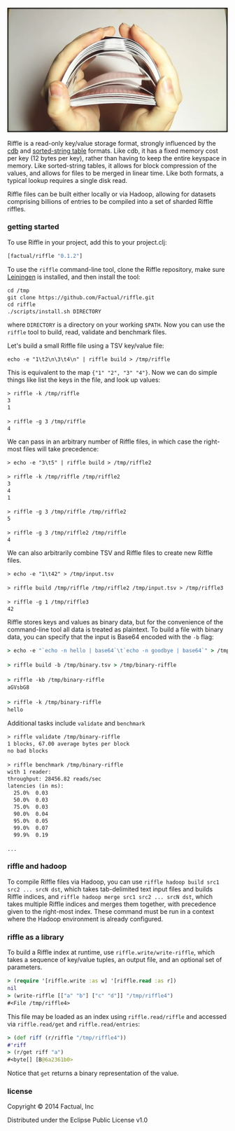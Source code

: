 ![](docs/Card-Shuffle.gif)

Riffle is a read-only key/value storage format, strongly influenced by the [cdb](http://cr.yp.to/cdb.html) and [sorted-string table](https://www.igvita.com/2012/02/06/sstable-and-log-structured-storage-leveldb/) formats.  Like cdb, it has a fixed memory cost per key (12 bytes per key), rather than having to keep the entire keyspace in memory.  Like sorted-string tables, it allows for block compression of the values, and allows for files to be merged in linear time.  Like both formats, a typical lookup requires a single disk read.

Riffle files can be built either locally or via Hadoop, allowing for datasets comprising billions of entries to be compiled into a set of sharded Riffle riffles.

### getting started

To use Riffle in your project, add this to your project.clj:

```clj
[factual/riffle "0.1.2"]
```

To use the `riffle` command-line tool, clone the Riffle repository, make sure [Leiningen](https://github.com/technomancy/leiningen) is installed, and then install the tool:

```
cd /tmp
git clone https://github.com/Factual/riffle.git
cd riffle
./scripts/install.sh DIRECTORY
```

where `DIRECTORY` is a directory on your working `$PATH`.  Now you can use the `riffle` tool to build, read, validate and benchmark files.

Let's build a small Riffle file using a TSV key/value file:

```
echo -e "1\t2\n\3\t4\n" | riffle build > /tmp/riffle
```

This is equivalent to the map `{"1" "2", "3" "4"}`.  Now we can do simple things like list the keys in the file, and look up values:

```
> riffle -k /tmp/riffle
3
1

> riffle -g 3 /tmp/riffle
4
```

We can pass in an arbitrary number of Riffle files, in which case the right-most files will take precedence:

```
> echo -e "3\t5" | riffle build > /tmp/riffle2

> riffle -k /tmp/riffle /tmp/riffle2
3
4
1

> riffle -g 3 /tmp/riffle /tmp/riffle2
5

> riffle -g 3 /tmp/riffle2 /tmp/riffle
4
```

We can also arbitrarily combine TSV and Riffle files to create new Riffle files.

```
> echo -e "1\t42" > /tmp/input.tsv

> riffle build /tmp/riffle /tmp/riffle2 /tmp/input.tsv > /tmp/riffle3

> riffle -g 1 /tmp/riffle3
42
```

Riffle stores keys and values as binary data, but for the convenience of the command-line tool all data is treated as plaintext.  To build a file with binary data, you can specify that the input is Base64 encoded with the `-b` flag:

```clj
> echo -e "`echo -n hello | base64`\t`echo -n goodbye | base64`" > /tmp/binary.tsv

> riffle build -b /tmp/binary.tsv > /tmp/binary-riffle

> riffle -kb /tmp/binary-riffle
aGVsbG8

> riffle -k /tmp/binary-riffle
hello
```

Additional tasks include `validate` and `benchmark`

```
> riffle validate /tmp/binary-riffle
1 blocks, 67.00 average bytes per block
no bad blocks

> riffle benchmark /tmp/binary-riffle
with 1 reader:
throughput: 28456.82 reads/sec
latencies (in ms):
  25.0%  0.03
  50.0%  0.03
  75.0%  0.03
  90.0%  0.04
  95.0%  0.05
  99.0%  0.07
  99.9%  0.19

...
```

### riffle and hadoop

To compile Riffle files via Hadoop, you can use `riffle hadoop build src1 src2 ... srcN dst`, which takes tab-delimited text input files and builds Riffle indices, and `riffle hadoop merge src1 src2 ... srcN dst`, which takes multiple Riffle indices and merges them together, with precedence given to the right-most index.  These command must be run in a context where the Hadoop environment is already configured.

### riffle as a library

To build a Riffle index at runtime, use `riffle.write/write-riffle`, which takes a sequence of key/value tuples, an output file, and an optional set of parameters.

```clj
> (require '[riffle.write :as w] '[riffle.read :as r])
nil
> (write-riffle [["a" "b"] ["c" "d"]] "/tmp/riffle4")
#<File /tmp/riffle4>
```

This file may be loaded as an index using `riffle.read/riffle` and accessed via `riffle.read/get` and `riffle.read/entries`:

```clj
> (def riff (r/riffle "/tmp/riffle4"))
#'riff
> (r/get riff "a")
#<byte[] [B@6a2361b0>
```

Notice that `get` returns a binary representation of the value.

### license

Copyright © 2014 Factual, Inc

Distributed under the Eclipse Public License v1.0
